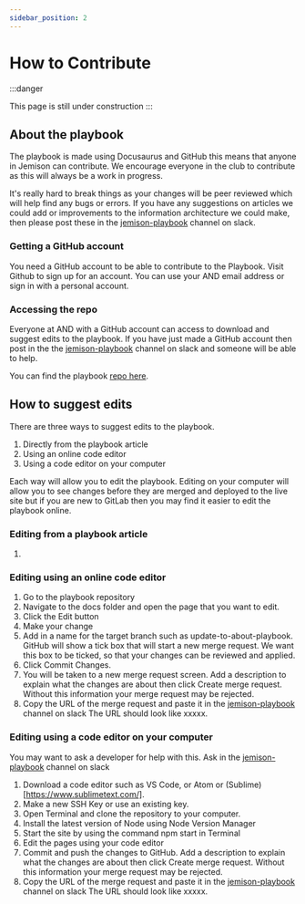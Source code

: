 ```yaml
---
sidebar_position: 2
---
```


# How to Contribute

:::danger

This page is still under construction
:::

## About the playbook
The playbook is made using Docusaurus and GitHub this means that anyone in Jemison can contribute. We encourage everyone in the club to contribute as this will always be a work in progress.

It's really hard to break things as your changes will be peer reviewed which will help find any bugs or errors. If you have any suggestions on articles we could add or improvements to the information architecture we could make, then please post these in the [jemison-playbook](https://and-jemison.slack.com/archives/C02CEJ7JP40) channel on slack.

### Getting a GitHub account
You need a GitHub account to be able to contribute to the Playbook. Visit Github to sign up for an account. You can use your AND email address or sign in with a personal account.

### Accessing the repo
Everyone at AND with a GitHub account can access to download and suggest edits to the playbook. If you have just made a GitHub account then post in the the [jemison-playbook](https://and-jemison.slack.com/archives/C02CEJ7JP40) channel on slack and someone will be able to help.

You can find the playbook [repo here](https://github.com/AND-Digital-Jemison/jemison-playbook).

## How to suggest edits
There are three ways to suggest edits to the playbook.

1. Directly from the playbook article
2. Using an online code editor
3. Using a code editor on your computer

Each way will allow you to edit the playbook. Editing on your computer will allow you to see changes before they are merged and deployed to the live site but if you are new to GitLab then you may find it easier to edit the playbook online.

### Editing from a playbook article
1. 


### Editing using an online code editor
1. Go to the playbook repository
2. Navigate to the docs folder and open the page that you want to edit.
3. Click the Edit button
4. Make your change
5. Add in a name for the target branch such as update-to-about-playbook. GitHub will show a tick box that will start a new merge request. We want this box to be ticked, so that your changes can be reviewed and applied.
6. Click Commit Changes.
7. You will be taken to a new merge request screen. Add a description to explain what the changes are about then click Create merge request. Without this information your merge request may be rejected.
8. Copy the URL of the merge request and paste it in the [jemison-playbook](https://and-jemison.slack.com/archives/C02CEJ7JP40) channel on slack The URL should look like xxxxx.


### Editing using a code editor on your computer
You may want to ask a developer for help with this. Ask in the [jemison-playbook](https://and-jemison.slack.com/archives/C02CEJ7JP40) channel on slack

1. Download a code editor such as VS Code, or Atom or (Sublime)[https://www.sublimetext.com/].
2. Make a new SSH Key or use an existing key.
3. Open Terminal and clone the repository to your computer.
4. Install the latest version of Node using Node Version Manager
5. Start the site by using the command npm start in Terminal
6. Edit the pages using your code editor
7. Commit and push the changes to GitHub. Add a description to explain what the changes are about then click Create merge request. Without this information your merge request may be rejected.
8. Copy the URL of the merge request and paste it in the [jemison-playbook](https://and-jemison.slack.com/archives/C02CEJ7JP40) channel on slack The URL should look like xxxxx.



